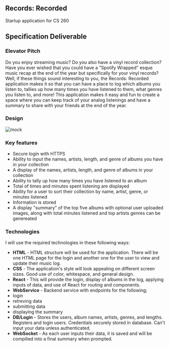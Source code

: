 ## Records: Recorded
Startup application for CS 260

## Specification Deliverable

### Elevator Pitch

Do you enjoy streaming music? Do you also have a vinyl record collection? Have you ever wished that you could have a "Spotify Wrapped" esque music recap at the end of the year but specifically for your vinyl records? Well, if these things sound interesting to you, the Records: Recorded application makes it so that you can have a place to log which albums you listen to, tallies up how many times you have listened to them, what genres you listen to, and more! This application makes it easy and fun to create a space where you can keep track of your analog listenings and have a summary to share with your friends at the end of the year.  

### Design

![mock](startup/mock_startup.jpg)

### Key features

- Secure login with HTTPS
- Ability to input the names, artists, length, and genre of albums you have in your collection
- A display of the names, artists, length, and genre of albums in your collection
- Ability to tally up how many times you have listened to an album
- Total of times and minutes spent listening are displayed
- Ability for a user to sort their collection by name, artist, genre, or minutes listened
- Information is stored
- A display "summary" of the top five albums with optional user uploaded images, along with total minutes listened and top artists genres can be genereated

### Technologies

I will use the required technologies in these following ways:

- **HTML** - HTML structure will be used for the application. There will be one HTML page for the login and another one for the user to view and update their music log.
- **CSS** - The application's style will look appealing on different screen sizes. Good use of color, whitespace, and general design.
- **React** - This will provide the login, display of albums in the log, applying inputs of data, and use of React for routing and components.
-  **WebService** - Backend service with endpoints for the following;
-  login
-  retreving data
-  submitting data
-  displaying the summary
- **DB/Login** - Stores the users, album names, artists, genres, and lengths. Registers and login users. Credentials securely stored in database. Can't input your data unless authenticated.
- **WebSocket** - As each user inputs their data, it is saved and will be compilied into a final summary when prompted. 
